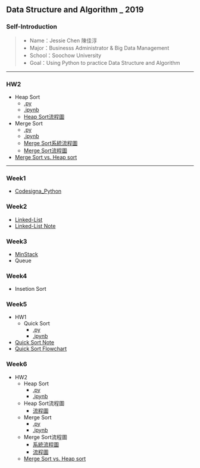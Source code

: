 ## Data Structure and Algorithm _ 2019

### Self-Introduction
>* Name：Jessie Chen 陳佳淳
>* Major：Businesss Administrator & Big Data Management
>* School：Soochow University
>* Goal：Using Python to practice Data Structure and Algorithm
----------------------------------------------------
### HW2
* Heap Sort
  * [.py](HW2/heap_sort_05153208.py)
  * [.ipynb](HW2/heap_sort_05153208.ipynb)
  * [Heap Sort流程圖](HW2/heapsort_flowchart.jpg)
* Merge Sort
  * [.py](https://github.com/chenjanice/Data-Structure_2019/blob/master/HW2/merge_sort_05153208.py)
  * [.ipynb](HW2/merge_sort_05153208.ipynb)
  * [Merge Sort系統流程圖](HW2/mergesort_flowchart1.png)
  * [Merge Sort流程圖](HW2/mergesort_flowchart2.png)
* [Merge Sort vs. Heap sort]()

----------------------------------------------------


### Week1
* [Codesigna_Python](https://github.com/chenjanice/Data-Structure_2019/blob/master/week1/codesignal%201-10.md#codesignal-python)

### Week2
* [Linked-List](https://github.com/chenjanice/Data-Structure_2019/blob/master/week2/Linkedlist.py)
* [Linked-List Note](week2/Linked-List_Note.md)

### Week3
 * [MinStack](https://github.com/chenjanice/Data-Structure_2019/blob/master/week3/Min%20Stack.ipynb) 
 * Queue

### Week4
 * Insetion Sort

### Week5
* HW1
  * Quick Sort
    *  [.py](https://github.com/chenjanice/Data-Structure_2019/blob/master/week5/quicksort.py)
    *  [.ipynb](https://nbviewer.jupyter.org/github/chenjanice/Data-Structure_2019/blob/master/week5/quicksort.ipynb)   
* [Quick Sort Note](https://github.com/chenjanice/Data-Structure_2019/blob/master/week5/quicksort.md)
* [Quick Sort Flowchart](quicksort_flowchart.jpg)

### Week6
* HW2
  * Heap Sort
    * [.py](HW2/heap_sort_05153208.py)
    * [.ipynb](HW2/heap_sort_05153208.ipynb)
  * Heap Sort流程圖
    * [流程圖](HW2/heapsort_flowchart.jpg)
  * Merge Sort
    * [.py](https://github.com/chenjanice/Data-Structure_2019/blob/master/HW2/merge_sort_05153208.py)
    * [.ipynb](HW2/merge_sort_05153208.ipynb)
  * Merge Sort流程圖
    * [系統流程圖](HW2/mergesort_flowchart1.png)
    * [流程圖](HW2/mergesort_flowchart2.png)
  * [Merge Sort vs. Heap sort]()
